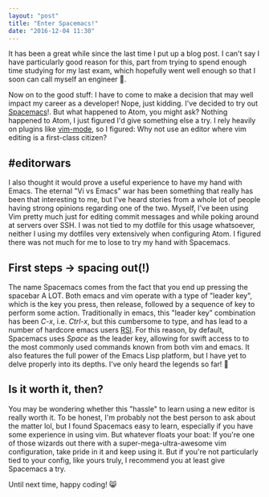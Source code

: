 ```yaml
---
layout: "post"
title: "Enter Spacemacs!"
date: "2016-12-04 11:30"
---
```


It has been a great while since the last time I put up a blog post. I can't say I have particularly good reason for this, part from trying to spend enough time studying for my last exam, which hopefully went well enough so that I soon can call myself an engineer :facepunch:.

Now on to the good stuff: I have to come to make a decision that may well impact my career as a developer! Nope, just kidding. I've decided to try out [Spacemacs](http://spacemacs.org/)!. But what happened to Atom, you might ask? Nothing happened to Atom, I just figured I'd give something else a try. I rely heavily on plugins like [vim-mode](https://github.com/atom/vim-mode), so I figured: Why not use an editor where vim editing is a first-class citizen?

## #editorwars
I also thought it would prove a useful experience to have my hand with Emacs. The eternal "Vi vs Emacs" war has been something that really has been that interesting to me, but I've heard stories from a whole lot of people having strong opinions regarding one of the two. Myself, I've been using Vim pretty much just for editing commit messages and while poking around at servers over SSH. I was not tied to my dotfile for this usage whatsoever, neither I using my dotfiles very extensively when configuring Atom. I figured there was not much for me to lose to try my hand with Spacemacs.

## First steps -> spacing out(!)
The name Spacemacs comes from the fact that you end up pressing the spacebar A LOT. Both emacs and vim operate with a type of "leader key", which is the key you press, then release, followed by a sequence of key to perform some action. Traditionally in emacs, this "leader key" combination has been _C-x_, i.e. _Ctrl-x_, but this cumbersome to type, and has lead to a number of hardcore emacs users [RSI](https://en.wikipedia.org/wiki/Repetitive_strain_injury). For this reason, by default, Spacemacs uses _Space_ as the leader key, allowing for swift access to to the most commonly used commands known from both vim and emacs. It also features the full power of the Emacs Lisp platform, but I have yet to delve properly into its depths. I've only heard the legends so far! :large_blue_diamond:

## Is it worth it, then?
You may be wondering whether this "hassle" to learn using a new editor is really worth it. To be honest, I'm probably not the best person to ask about the matter lol, but I found Spacemacs easy to learn, especially if you have some experience in using vim. But whatever floats your boat: If you're one of those wizards out there with a super-mega-ultra-awesome vim configuration, take pride in it and keep using it. But if you're not particularly tied to your config, like yours truly, I recommend you at least give Spacemacs a try.

Until next time, happy coding! :smile_cat:
